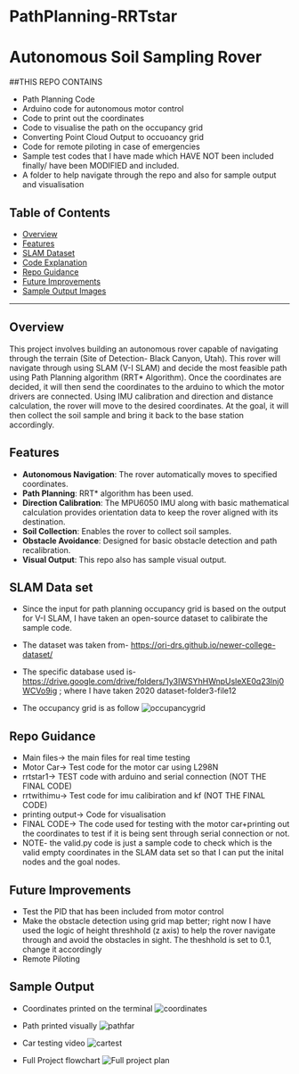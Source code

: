 # PathPlanning-RRTstar

# Autonomous Soil Sampling Rover

##THIS REPO CONTAINS
- Path Planning Code
- Arduino code for autonomous motor control
- Code to print out the coordinates
- Code to visualise the path on the occupancy grid
- Converting Point Cloud Output to occuoancy grid
- Code for remote piloting in case of emergencies
- Sample test codes that I have made which HAVE NOT been included finally/ have been MODIFIED and included.
- A folder to help navigate through the repo and also for sample output and visualisation

## Table of Contents
- [Overview](#overview)
- [Features](#features)
- [SLAM Dataset](#slam-data-set)
- [Code Explanation](#code-explanation)
- [Repo Guidance](#repo-guidance)
- [Future Improvements](#future-improvements)
- [Sample Output Images](#sample-output)

---

## Overview

This project involves building an autonomous rover capable of navigating through the terrain (Site of Detection- Black Canyon, Utah). This rover will navigate through using SLAM (V-I SLAM) and decide the most feasible path using Path Planning algorithm (RRT* Algorithm). Once the coordinates are decided, it will then send the coordinates to the arduino to which the motor drivers are connected. Using IMU calibration and direction and distance calculation, the rover will move to the desired coordinates. At the goal, it will then collect the soil sample and bring it back to the base station accordingly.


## Features

- **Autonomous Navigation**: The rover automatically moves to specified coordinates.
- **Path Planning**: RRT* algorithm has been used.
- **Direction Calibration**: The MPU6050 IMU along with basic mathematical calculation provides orientation data to keep the rover aligned with its destination.
- **Soil Collection**: Enables the rover to collect soil samples.
- **Obstacle Avoidance**: Designed for basic obstacle detection and path recalibration.
- **Visual Output**: This repo also has sample visual output.

## SLAM Data set

- Since the input for path planning occupancy grid is based on the output for V-I SLAM, I have taken an open-source dataset to calibirate the sample code.
- The dataset was taken from- https://ori-drs.github.io/newer-college-dataset/
- The specific database used is- https://drive.google.com/drive/folders/1y3IWSYhHWnpUsleXE0q23lnj0WCVo9ig ; where I have taken 2020 dataset-folder3-file12

- The occupancy grid is as follow
![occupancygrid](https://github.com/user-attachments/assets/3c6deec0-e40e-4def-b423-483b3f4ddcb0)

## Repo Guidance

- Main files-> the main files for real time testing
- Motor Car-> Test code for the motor car using L298N
- rrtstar1-> TEST code with arduino and serial connection (NOT THE FINAL CODE)
- rrtwithimu-> Test code for imu calibiration and kf (NOT THE FINAL CODE)
- printing output-> Code for visualisation 
- FINAL CODE-> The code used for testing with the motor car+printing out the coordinates to test if it is being sent through serial connection or not.
- NOTE- the valid.py code is just a sample code to check which is the valid empty coordinates in the SLAM data set so that I can put the inital nodes and the goal nodes.

## Future Improvements

- Test the PID that has been included from motor control
- Make the obstacle detection using grid map better; right now I have used the logic of height threshhold (z axis) to help the rover navigate through and avoid the obstacles in sight.
The theshhold is set to 0.1, change it accordingly
- Remote Piloting

## Sample Output
- Coordinates printed on the terminal
![coordinates](https://github.com/user-attachments/assets/068e70ad-ed12-4ec1-a7f7-7391a69f1305)

- Path printed visually
![pathfar](https://github.com/user-attachments/assets/494481e8-48d1-4c8d-83e9-78bb67ae8bb1)

- Car testing video
![cartest](https://github.com/user-attachments/assets/5b36a402-0612-4014-998f-99aa3a2f788d)

- Full Project flowchart
![Full project plan](https://github.com/user-attachments/assets/02cc790d-309c-4dba-b521-18b0e1fa4c39)



